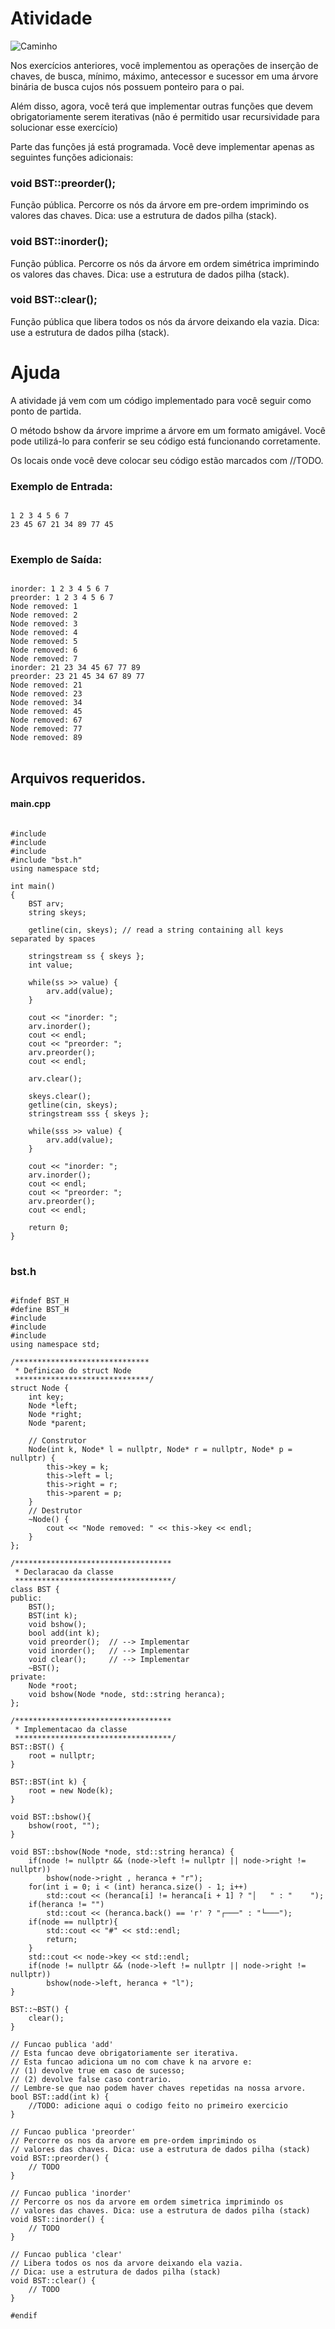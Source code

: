 # Atividade
![Caminho](img/arvore.jpg)

Nos exercícios anteriores, você implementou as operações de inserção de chaves, de busca, mínimo, máximo, antecessor e sucessor  em uma árvore binária de busca cujos nós possuem ponteiro para o pai. 

Além disso, agora, você terá que implementar outras funções que devem obrigatoriamente serem iterativas (não é permitido usar recursividade para solucionar esse exercício)

Parte das funções já está programada. Você deve implementar apenas as seguintes funções adicionais:


### void BST::preorder();
Função pública. Percorre os nós da árvore em pre-ordem imprimindo os valores das chaves. Dica: use a estrutura de dados pilha (stack).

### void BST::inorder();
Função pública. Percorre os nós da árvore em ordem simétrica imprimindo os valores das chaves. Dica: use a estrutura de dados pilha (stack).

### void BST::clear();
Função pública que libera todos os nós da árvore deixando ela vazia. Dica: use a estrutura de dados pilha (stack).

# Ajuda

A atividade já vem com um código implementado para você seguir como ponto de partida.

O método bshow da árvore imprime a árvore em um formato amigável. Você pode utilizá-lo para conferir se seu código está funcionando corretamente.

Os locais onde você deve colocar seu código estão marcados com //TODO. 

### Exemplo de Entrada:

<pre>
<code>
1 2 3 4 5 6 7
23 45 67 21 34 89 77 45
</code>
</pre>

### Exemplo de Saída:

<pre>
<code>
inorder: 1 2 3 4 5 6 7
preorder: 1 2 3 4 5 6 7
Node removed: 1
Node removed: 2
Node removed: 3
Node removed: 4
Node removed: 5
Node removed: 6
Node removed: 7
inorder: 21 23 34 45 67 77 89
preorder: 23 21 45 34 67 89 77
Node removed: 21
Node removed: 23
Node removed: 34
Node removed: 45
Node removed: 67
Node removed: 77
Node removed: 89
</code>
</pre>



## Arquivos requeridos.

#### main.cpp
<pre>
<code>
#include <iostream>
#include <string>
#include <sstream>
#include "bst.h"
using namespace std;

int main()
{
    BST arv;
    string skeys;
    
    getline(cin, skeys); // read a string containing all keys separated by spaces

    stringstream ss { skeys };
    int value;

    while(ss >> value) {
        arv.add(value);
    }

    cout << "inorder: ";
    arv.inorder();
    cout << endl;
    cout << "preorder: ";
    arv.preorder();
    cout << endl;

    arv.clear();

    skeys.clear();
    getline(cin, skeys);
    stringstream sss { skeys };

    while(sss >> value) {
        arv.add(value);
    }

    cout << "inorder: ";
    arv.inorder();
    cout << endl;
    cout << "preorder: ";
    arv.preorder();
    cout << endl;

    return 0;
}
</code>
</pre>

### bst.h
<pre>
<code>
#ifndef BST_H
#define BST_H
#include <iostream>
#include <string>
#include <stack>
using namespace std;

/******************************
 * Definicao do struct Node
 ******************************/
struct Node {
    int key;
    Node *left;
    Node *right;
    Node *parent;

    // Construtor
    Node(int k, Node* l = nullptr, Node* r = nullptr, Node* p = nullptr) {
        this->key = k;
        this->left = l;
        this->right = r;
        this->parent = p;
    }
    // Destrutor
    ~Node() {
        cout << "Node removed: " << this->key << endl;
    }
};

/***********************************
 * Declaracao da classe
 ***********************************/
class BST {
public:
    BST();
    BST(int k);
    void bshow();
    bool add(int k);
    void preorder();  // --> Implementar
    void inorder();   // --> Implementar
    void clear();     // --> Implementar
    ~BST();
private:
    Node *root;
    void bshow(Node *node, std::string heranca);
};

/***********************************
 * Implementacao da classe
 ***********************************/
BST::BST() {
    root = nullptr;
}
 
BST::BST(int k) {
    root = new Node(k);
}

void BST::bshow(){
    bshow(root, "");
}

void BST::bshow(Node *node, std::string heranca) {
    if(node != nullptr && (node->left != nullptr || node->right != nullptr))
        bshow(node->right , heranca + "r");
    for(int i = 0; i < (int) heranca.size() - 1; i++)
        std::cout << (heranca[i] != heranca[i + 1] ? "│   " : "    ");
    if(heranca != "")
        std::cout << (heranca.back() == 'r' ? "┌───" : "└───");
    if(node == nullptr){
        std::cout << "#" << std::endl;
        return;
    }
    std::cout << node->key << std::endl;
    if(node != nullptr && (node->left != nullptr || node->right != nullptr))
        bshow(node->left, heranca + "l");
}

BST::~BST() {
    clear();
}

// Funcao publica 'add'
// Esta funcao deve obrigatoriamente ser iterativa.
// Esta funcao adiciona um no com chave k na arvore e: 
// (1) devolve true em caso de sucesso;
// (2) devolve false caso contrario.
// Lembre-se que nao podem haver chaves repetidas na nossa arvore.
bool BST::add(int k) {
    //TODO: adicione aqui o codigo feito no primeiro exercicio
}

// Funcao publica 'preorder'
// Percorre os nos da arvore em pre-ordem imprimindo os 
// valores das chaves. Dica: use a estrutura de dados pilha (stack)
void BST::preorder() {
    // TODO
}

// Funcao publica 'inorder'
// Percorre os nos da arvore em ordem simetrica imprimindo os 
// valores das chaves. Dica: use a estrutura de dados pilha (stack)
void BST::inorder() {
    // TODO
}

// Funcao publica 'clear'
// Libera todos os nos da arvore deixando ela vazia.
// Dica: use a estrutura de dados pilha (stack)
void BST::clear() {
    // TODO
}

#endif 
</code>
</pre>